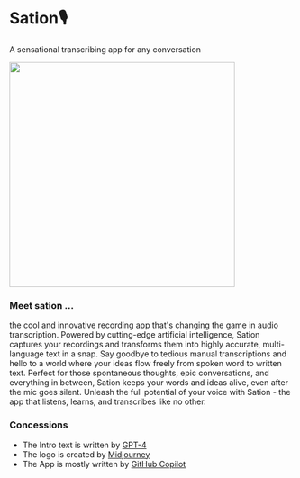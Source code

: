# Sation🎙️
A sensational transcribing app for any conversation
<div>
<img src="https://user-images.githubusercontent.com/15661593/227635796-06f1f42e-a57e-48c9-b230-fd49cc618e07.png" width="400">
  </div>


### Meet sation ...
the cool and innovative recording app that's changing the game in audio transcription. Powered by cutting-edge artificial intelligence, Sation captures your recordings and transforms them into highly accurate, multi-language text in a snap. Say goodbye to tedious manual transcriptions and hello to a world where your ideas flow freely from spoken word to written text. Perfect for those spontaneous thoughts, epic conversations, and everything in between, Sation keeps your words and ideas alive, even after the mic goes silent. Unleash the full potential of your voice with Sation - the app that listens, learns, and transcribes like no other.



### Concessions
* The Intro text is written by [GPT-4](https://openai.com/research/gpt-4)
* The logo is created by [Midjourney](https://www.midjourney.com)
* The App is mostly written by [GitHub Copilot](https://github.com/features/copilot)
